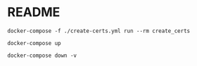 # README

```shell
docker-compose -f ./create-certs.yml run --rm create_certs
```

```shell
docker-compose up
```

```shell
docker-compose down -v
```
